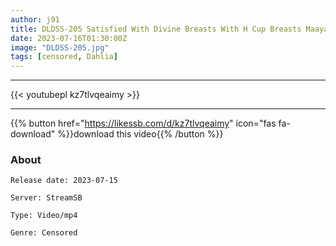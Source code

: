 ```yaml
---
author: j91
title: DLDSS-205 Satisfied With Divine Breasts With H Cup Breasts Maaya Irita Entered The Shop For The First Time! Fuzoku Paradise Exciting 8 Spin Special! Maaya Irita
date: 2023-07-16T01:30:00Z
image: "DLDSS-205.jpg"
tags: [censored, Dahlia]
---
```

___

{{< youtubepl kz7tlvqeaimy >}}
___

{{% button href="https://likessb.com/d/kz7tlvqeaimy" icon="fas fa-download" %}}download this video{{% /button %}}
### About

`Release date: 2023-07-15`

`Server: StreamSB`

`Type: Video/mp4`

`Genre:	Censored`